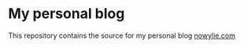 # My personal blog

This repository contains the source for my personal blog [nowylie.com](https://nowylie.com)
